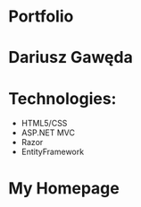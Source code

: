 # Portfolio
# Dariusz Gawęda
# Technologies: 
- HTML5/CSS
- ASP.NET MVC
- Razor
- EntityFramework
# My Homepage
